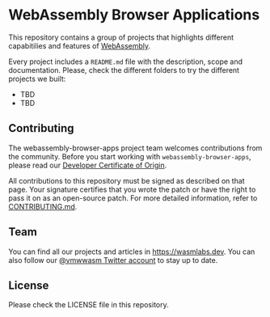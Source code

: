 # WebAssembly Browser Applications

This repository contains a group of projects that highlights different capabitilies and features of [WebAssembly](https://webassembly.org/).

Every project includes a `README.md` file with the description, scope and documentation. Please, check the different folders to try the different projects we built:

* TBD
* TBD

## Contributing

The webassembly-browser-apps project team welcomes contributions from the community. Before you start working with `webassembly-browser-apps`, please read our [Developer Certificate of Origin](https://cla.vmware.com/dco).

All contributions to this repository must be signed as described on that page. Your signature certifies that you wrote the patch or have the right to pass it on as an open-source patch. For more detailed information, refer to [CONTRIBUTING.md](CONTRIBUTING.md).

## Team

You can find all our projects and articles in <https://wasmlabs.dev>. You can also follow our [@vmwwasm Twitter account](https://twitter.com/vmwwasm) to stay up to date.

## License

Please check the LICENSE file in this repository.
